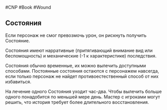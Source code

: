 #CNP #Book #Wound

## Состояния 
Если персонаж не смог превозмочь урон, он рискнуть получить Состояние. 

Состояния имеют нарративные (притягивающий внимание вид или беспомощность) и механические (-1 к характеристике) последствия. 

Состояния обычно временные, их можно вылечить доступными способами. Постоянные состояния остаются с персонажем навсегда, если только персонаж не найдет противоестественный способ от них избавиться. 

На лечение одного Состояния уходит час-два. Чтобы вылечить больше одного понадобится по меньшей мере день. Мастер с игроками могут решить, что история требует более длительного восстановления.